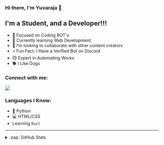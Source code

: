 ### Hi there, I'm Yuvaraja 👋
## I'm a Student, and a Developer!!!

- 🔭 Focused on Coding BOT's
- 🌱 Currently learning Web Development
- 👯 I’m looking to collaborate with other content creators
- ⚡ Fun Fact: I Have a Verified Bot on Discord
- 😼 Expert in Automating Works
- 🐕 I Like Dogs

### Connect with me:

![](https://discord.c99.nl/widget/theme-4/759050921413312532.png)

### Languages I Know:
- 🐍 Python
- 💻 HTML/CSS
- Learning `Rust`
---

<details>
  <summary>:zap: GitHub Stats</summary>

  <img align="left" alt="Yuvaraja's GitHub Stats" src="https://github-readme-stats.vercel.app/api?username=yuvaraja28&show_icons=true&hide_border=true&theme=react&count_private=true" />
